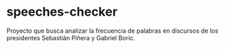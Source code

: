 # speeches-checker
Proyecto que busca analizar la frecuencia de palabras en discursos de los presidentes Sebastián Piñera y Gabriel Boric.
